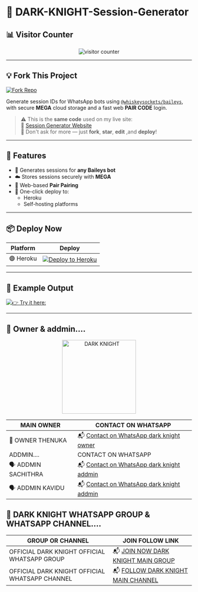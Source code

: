 # 👑 DARK-KNIGHT-Session-Generator

## 📊 Visitor Counter

<p align="center">
   <img src="https://profile-counter.glitch.me/DARK-KNIGHT-PAIR/count.svg" alt="visitor counter"/>
</p>

---

## 💡 Fork This Project

[![Fork Repo](https://img.shields.io/badge/FORK-REPO-black?style=for-the-badge&logo=github)](https://github.com/XdKing2/malvin-pair/fork)

Generate session IDs for WhatsApp bots using [`@whiskeysockets/baileys`](https://github.com/whiskeysockets/baileys), with secure **MEGA** cloud storage and a fast web **PAIR CODE** login.

> ⚠️ This is the **same code** used on my live site:  
> 🔗 [Session Generator Website](https://new-session-2ag9.onrender.com/)  
> 💬 Don't ask for more — just **fork**, **star**, **edit** ,and **deploy**!

---

## 🧩 Features

- 🔐 Generates sessions for **any Baileys bot**
- ☁️ Stores sessions securely with **MEGA**
- 📱 Web-based **Pair Pairing**
- 🚀 One-click deploy to:
  - Heroku
  - Self-hosting platforms

---

## 📦 Deploy Now

| Platform | Deploy |
|---------|--------|
| 🟣 Heroku | [![Deploy to Heroku](https://img.shields.io/badge/DEPLOY-HEROKU-purple?style=for-the-badge&logo=heroku)](https://dashboard.heroku.com/new?template=https://github.com/XdKing2/malvin-pair) |


---

## 🧪 Example Output

[![👉 Try it here:](https://img.shields.io/badge/click-here-black?style=for-the-badge&logo=git)](https://new-session-2ag9.onrender.com/)


---

## 🧬 Owner & addmin....

<p align="center">
  <a href="https://github.com/XdKing2">
    <img src="https://files.catbox.moe/brlkte.jpg" width="200" height="200" alt="DARK KNIGHT"/>
  </a>
</p>

| MAIN OWNER | CONTACT ON WHATSAPP |
|---------|--------|
| 👑 OWNER THENUKA    | 📬 [Contact on WhatsApp dark knight owner ](https://wa.me/94763934860?text=OWNER=Tenuka-support_me💻📍)
| ADDMIN.... | CONTACT ON WHATSAPP |
| 🗣 ADDMIN SACHITHRA |  📬 [Contact on WhatsApp dark knight addmin ](https://wa.me/94761332610?text=ADDMIN=Sachithra-support_me💻📍)
| 🗣 ADDMIN KAVIDU    |  📬 [Contact on WhatsApp dark knight addmin ](https://wa.me/94766704052?text=ADDMIN=Kavidu-support_me💻📍)

## 🧬 DARK KNIGHT WHATSAPP GROUP & WHATSAPP CHANNEL....

| GROUP OR CHANNEL| JOIN FOLLOW LINK |
|---------|--------|
| OFFICIAL DARK KNIGHT OFFICIAL WHATSAPP GROUP  | 📬 [JOIN NOW DARK KNIGHT MAIN GROUP](https://chat.whatsapp.com/IGgPW6pTrH14oAWCJALYR5)
| OFFICIAL DARK KNIGHT OFFICIAL WHATSAPP CHANNEL  | 📬 [FOLLOW DARK KNIGHT MAIN CHANNEL](https://chat.whatsapp.com/IGgPW6pTrH14oAWCJALYR5)



